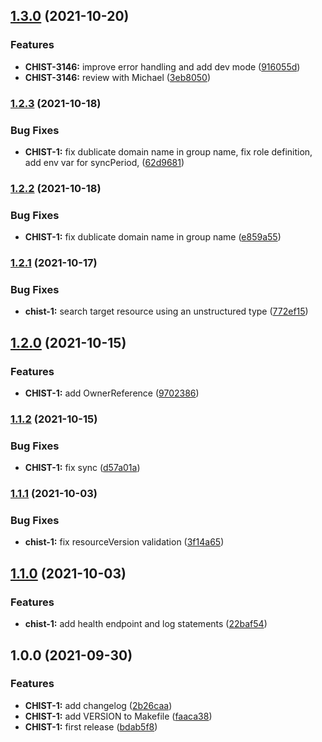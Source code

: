 ## [1.3.0](https://github.com/baloise/os3-copier/compare/v1.2.3...v1.3.0) (2021-10-20)


### Features

* **CHIST-3146:** improve error handling and add dev mode ([916055d](https://github.com/baloise/os3-copier/commit/916055d35d1955f443aa0765887a3e32d3127a21))
* **CHIST-3146:** review with Michael ([3eb8050](https://github.com/baloise/os3-copier/commit/3eb8050e24671f91cf45e116e9926e45b55944f8))

### [1.2.3](https://github.com/baloise/os3-copier/compare/v1.2.2...v1.2.3) (2021-10-18)


### Bug Fixes

* **CHIST-1:** fix dublicate domain name in group name, fix role definition, add env var for syncPeriod, ([62d9681](https://github.com/baloise/os3-copier/commit/62d9681ae1ddf71eda455a5dd80fe0af2fd5cc4e))

### [1.2.2](https://github.com/baloise/os3-copier/compare/v1.2.1...v1.2.2) (2021-10-18)


### Bug Fixes

* **CHIST-1:** fix dublicate domain name in group name ([e859a55](https://github.com/baloise/os3-copier/commit/e859a55bcb0ae3740c94af791ca0403ac4237f3d))

### [1.2.1](https://github.com/baloise/os3-copier/compare/v1.2.0...v1.2.1) (2021-10-17)


### Bug Fixes

* **chist-1:** search target resource using an unstructured type ([772ef15](https://github.com/baloise/os3-copier/commit/772ef150e41487b9243c28129c748be0d3a6f4b9))

## [1.2.0](https://github.com/baloise/os3-copier/compare/v1.1.2...v1.2.0) (2021-10-15)


### Features

* **CHIST-1:** add OwnerReference ([9702386](https://github.com/baloise/os3-copier/commit/9702386c5c1af5bb7d388017cbd0e14aaa2f06d7))

### [1.1.2](https://github.com/baloise/os3-copier/compare/v1.1.1...v1.1.2) (2021-10-15)


### Bug Fixes

* **CHIST-1:** fix sync ([d57a01a](https://github.com/baloise/os3-copier/commit/d57a01a6064fbc7b1d7184141bc3a724d42243b8))

### [1.1.1](https://github.com/baloise/os3-copier/compare/v1.1.0...v1.1.1) (2021-10-03)


### Bug Fixes

* **chist-1:** fix resourceVersion validation ([3f14a65](https://github.com/baloise/os3-copier/commit/3f14a650afc5c9e32df2358dcaf3711be2cb1a4d))

## [1.1.0](https://github.com/baloise/os3-copier/compare/v1.0.0...v1.1.0) (2021-10-03)


### Features

* **chist-1:** add health endpoint and log statements ([22baf54](https://github.com/baloise/os3-copier/commit/22baf54c23c4a841492482628ba8598521a1e5d2))

## 1.0.0 (2021-09-30)


### Features

* **CHIST-1:** add changelog ([2b26caa](https://github.com/baloise/os3-copier/commit/2b26caa2f829547b5c0b1c179e4cb2cd5637ba47))
* **CHIST-1:** add VERSION to Makefile ([faaca38](https://github.com/baloise/os3-copier/commit/faaca38afb8bb544e0f09435e0fa632ab142b905))
* **CHIST-1:** first release ([bdab5f8](https://github.com/baloise/os3-copier/commit/bdab5f8c5590785286f011f8e6e5ae754bde153c))
